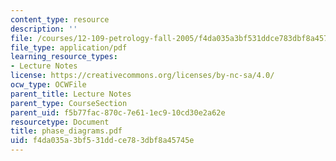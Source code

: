 ```yaml
---
content_type: resource
description: ''
file: /courses/12-109-petrology-fall-2005/f4da035a3bf531ddce783dbf8a45745e_phase_diagrams.pdf
file_type: application/pdf
learning_resource_types:
- Lecture Notes
license: https://creativecommons.org/licenses/by-nc-sa/4.0/
ocw_type: OCWFile
parent_title: Lecture Notes
parent_type: CourseSection
parent_uid: f5b77fac-870c-7e61-1ec9-10cd30e2a62e
resourcetype: Document
title: phase_diagrams.pdf
uid: f4da035a-3bf5-31dd-ce78-3dbf8a45745e
---
```

